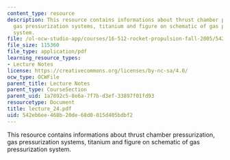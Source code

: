 ```yaml
---
content_type: resource
description: This resource contains informations about thrust chamber pressurization,
  gas pressurization systems, titanium and figure on schematic of gas pressurization
  system.
file: /ol-ocw-studio-app/courses/16-512-rocket-propulsion-fall-2005/542eb6ee468b20de68d0015d405bdbf2_lecture_24.pdf
file_size: 115360
file_type: application/pdf
learning_resource_types:
- Lecture Notes
license: https://creativecommons.org/licenses/by-nc-sa/4.0/
ocw_type: OCWFile
parent_title: Lecture Notes
parent_type: CourseSection
parent_uid: 1a7892c5-8e6a-7f7b-d3ef-33897f01fd93
resourcetype: Document
title: lecture_24.pdf
uid: 542eb6ee-468b-20de-68d0-015d405bdbf2
---
```

This resource contains informations about thrust chamber pressurization, gas pressurization systems, titanium and figure on schematic of gas pressurization system.